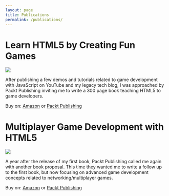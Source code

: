 ```yaml
---
layout: page
title: Publications
permalink: /publications/
---
```



# Learn HTML5 by Creating Fun Games

<img src="/content/uploads/2016/02/book-learn-html5-developing-games.png" class="inline-img" />

After publishing a few demos and tutorials related to game development with JavaScript on YouTube and my legacy tech blog, I was approached by Packt Publishing inviting me to write a 300 page book teaching HTML5 to game developers.

Buy on: [Amazon](http://www.amazon.com/gp/product/1849696020/ref=as_li_tl?ie=UTF8&camp=1789&creative=390957&creativeASIN=1849696020&linkCode=as2&tag=rodrixar-20&linkId=BJ7KRMYOUXMSWVVN) or [Packt Publishing](https://www.packtpub.com/web-development/learn-html5-creating-fun-games)

<div style="clear:both"></div>

# Multiplayer Game Development with HTML5

<img src="/content/uploads/2016/02/book-multiplayer-game-development-html5.png" class="inline-img" />

A year after the release of my first book, Packt Publishing called me again with another book proposal. This time they wanted me to write a follow up to the first book, but now focusing on advanced game development concepts related to networking/multiplayer games.

Buy on: [Amazon](http://www.amazon.com/gp/product/1785283103/ref=as_li_tl?ie=UTF8&camp=1789&creative=390957&creativeASIN=1785283103&linkCode=as2&tag=rodrixar-20&linkId=HXTGGGCVRCSQML5Y) or [Packt Publishing](https://www.packtpub.com/game-development/multiplayer-game-development-html5)
<div style="clear:both"></div>
